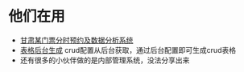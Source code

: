 # 他们在用

* [甘肃某门票分时预约及数据分析系统](https://tms.yougansu.com/orderManage/)
* [表格后台生成](https://cloud.battcn.com/#/system/development/release/grid)  crud配置从后台获取，通过后台配置即可生成crud表格
* 还有很多的小伙伴做的是内部管理系统，没法分享出来    
  


